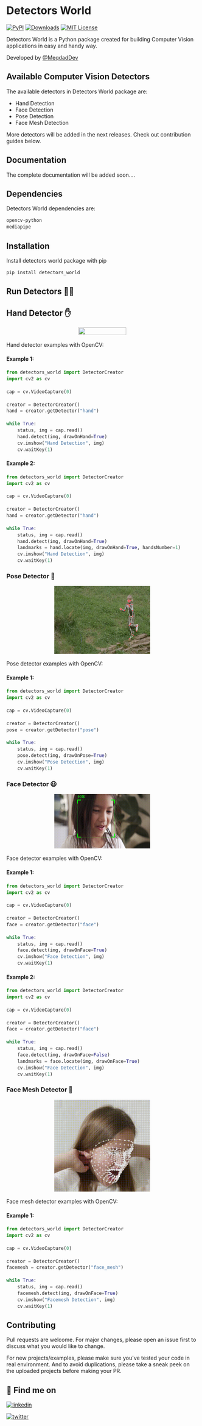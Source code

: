 # Detectors World
[![PyPI](https://img.shields.io/pypi/v/detectors-world)](https://pypi.org/project/detectors-world/)
[![Downloads](https://static.pepy.tech/badge/detectors-world)](https://pepy.tech/project/detectors-world)
[![MIT License](https://img.shields.io/badge/License-MIT-green.svg)](https://choosealicense.com/licenses/mit/)

Detectors World is a Python package created for building Computer Vision applications in easy and handy way.

Developed by [@MeqdadDev](https://www.github.com/MeqdadDev)


## Available Computer Vision Detectors
The available detectors in Detectors World package are: 
- Hand Detection
- Face Detection
- Pose Detection
- Face Mesh Detection

More detectors will be added in the next releases. Check out contribution guides below.


## Documentation

The complete documentation will be added soon....


## Dependencies

Detectors World dependencies are:

```bash
opencv-python
mediapipe
```

## Installation

Install detectors world package with pip

```bash
pip install detectors_world
```


## Run Detectors 🚀🚀

## Hand Detector ✋

<p align="center">
<img src="assets/hand-detector.gif" width=50% height=40%>
</p>

Hand detector examples with OpenCV:

#### Example 1:

```python
from detectors_world import DetectorCreator
import cv2 as cv

cap = cv.VideoCapture(0)

creator = DetectorCreator()
hand = creator.getDetector("hand")

while True:
    status, img = cap.read()
    hand.detect(img, drawOnHand=True)
    cv.imshow("Hand Detection", img)
    cv.waitKey(1)
```

#### Example 2:

```python
from detectors_world import DetectorCreator
import cv2 as cv

cap = cv.VideoCapture(0)

creator = DetectorCreator()
hand = creator.getDetector("hand")

while True:
    status, img = cap.read()
    hand.detect(img, drawOnHand=True)
    landmarks = hand.locate(img, drawOnHand=True, handsNumber=1)
    cv.imshow("Hand Detection", img)
    cv.waitKey(1)
```

### Pose Detector 💪

<p align="center">
<img src="assets/pose-detection.gif" width=50% height=40%>
</p>

Pose detector examples with OpenCV:

#### Example 1:

```python
from detectors_world import DetectorCreator
import cv2 as cv

cap = cv.VideoCapture(0)

creator = DetectorCreator()
pose = creator.getDetector("pose")

while True:
    status, img = cap.read()
    pose.detect(img, drawOnPose=True)
    cv.imshow("Pose Detection", img)
    cv.waitKey(1)
```

### Face Detector 😃

<p align="center">
<img src="assets/face-detection.gif" width=50% height=40%>
</p>

Face detector examples with OpenCV:

#### Example 1:

```python
from detectors_world import DetectorCreator
import cv2 as cv

cap = cv.VideoCapture(0)

creator = DetectorCreator()
face = creator.getDetector("face")

while True:
    status, img = cap.read()
    face.detect(img, drawOnFace=True)
    cv.imshow("Face Detection", img)
    cv.waitKey(1)
```

#### Example 2:

```python
from detectors_world import DetectorCreator
import cv2 as cv

cap = cv.VideoCapture(0)

creator = DetectorCreator()
face = creator.getDetector("face")

while True:
    status, img = cap.read()
    face.detect(img, drawOnFace=False)
    landmarks = face.locate(img, drawOnFace=True)
    cv.imshow("Face Detection", img)
    cv.waitKey(1)
```

### Face Mesh Detector 🤖

<p align="center">
<img src="assets/facemesh-detection.gif" width=50% height=40%>
</p>

Face mesh detector examples with OpenCV:

#### Example 1:

```python
from detectors_world import DetectorCreator
import cv2 as cv

cap = cv.VideoCapture(0)

creator = DetectorCreator()
facemesh = creator.getDetector("face_mesh")

while True:
    status, img = cap.read()
    facemesh.detect(img, drawOnFace=True)
    cv.imshow("Facemesh Detection", img)
    cv.waitKey(1)
```


## Contributing

Pull requests are welcome. For major changes, please open an issue first to discuss what you would like to change.

For new projects/examples, please make sure you've tested your code in real environment. And to avoid duplications, please take a sneak peek on the uploaded projects before making your PR.

## 🔗 Find me on
[![linkedin](https://img.shields.io/badge/linkedin-0A66C2?style=for-the-badge&logo=linkedin&logoColor=white)](https://www.linkedin.com/in/meqdad-darwish/)

[![twitter](https://img.shields.io/badge/twitter-1DA1F2?style=for-the-badge&logo=twitter&logoColor=white)](https://twitter.com/MeqdadDev)
